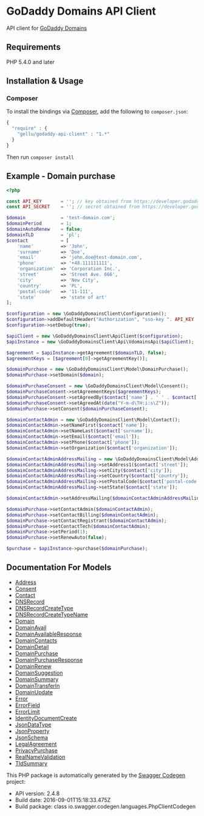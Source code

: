 # GoDaddy Domains API Client

API client for [GoDaddy Domains](https://developer.godaddy.com) 

## Requirements

PHP 5.4.0 and later

## Installation & Usage
### Composer

To install the bindings via [Composer](http://getcomposer.org/), add the following to `composer.json`:

```php
{
  "require" : {
    "gellu/godaddy-api-client" : "1.*"
  }
}
```

Then run `composer install`


## Example - Domain purchase

```php
<?php

const API_KEY 		= ''; // key obtained from https://developer.godaddy.com
const API_SECRET 	= ''; // secret obtained from https://developer.godaddy.com

$domain 			= 'test-domain.com';
$domainPeriod 		= 1;
$domainAutoRenew	= false;
$domainTLD 			= 'pl';
$contact 			= [
	'name'			=> 'John',
	'surname'		=> 'Doe',
	'email'			=> 'john.doe@test-domain.com',
	'phone'			=> '+48.111111111',
	'organization'	=> 'Corporation Inc.',
	'street'		=> 'Street Ave. 666',
	'city'			=> 'New City',
	'country'		=> 'PL',
	'postal-code'	=> '11-111',
	'state'			=> 'state of art'
];

$configuration = new \GoDaddyDomainsClient\Configuration();
$configuration->addDefaultHeader("Authorization", "sso-key ". API_KEY .":". API_SECRET);
$configuration->setDebug(true);

$apiClient = new \GoDaddyDomainsClient\ApiClient($configuration);
$apiInstance = new \GoDaddyDomainsClient\Api\VdomainsApi($apiClient);

$agreement = $apiInstance->getAgreement($domainTLD, false);
$agreementKeys = [$agreement[0]->getAgreementKey()];

$domainPurchase = new \GoDaddyDomainsClient\Model\DomainPurchase();
$domainPurchase->setDomain($domain);

$domainPurchaseConsent = new \GoDaddyDomainsClient\Model\Consent();
$domainPurchaseConsent->setAgreementKeys($agreementKeys);
$domainPurchaseConsent->setAgreedBy($contact['name'] . ' ' . $contact['surname']);
$domainPurchaseConsent->setAgreedAt(date("Y-m-d\TH:i:s\Z"));
$domainPurchase->setConsent($domainPurchaseConsent);

$domainContactAdmin = new \GoDaddyDomainsClient\Model\Contact();
$domainContactAdmin->setNameFirst($contact['name']);
$domainContactAdmin->setNameLast($contact['surname']);
$domainContactAdmin->setEmail($contact['email']);
$domainContactAdmin->setPhone($contact['phone']);
$domainContactAdmin->setOrganization($contact['organization']);

$domainContactAdminAddressMailing = new \GoDaddyDomainsClient\Model\Address();
$domainContactAdminAddressMailing->setAddress1($contact['street']);
$domainContactAdminAddressMailing->setCity($contact['city']);
$domainContactAdminAddressMailing->setCountry($contact['country']);
$domainContactAdminAddressMailing->setPostalCode($contact['postal-code']);
$domainContactAdminAddressMailing->setState($contact['state']);

$domainContactAdmin->setAddressMailing($domainContactAdminAddressMailing);

$domainPurchase->setContactAdmin($domainContactAdmin);
$domainPurchase->setContactBilling($domainContactAdmin);
$domainPurchase->setContactRegistrant($domainContactAdmin);
$domainPurchase->setContactTech($domainContactAdmin);
$domainPurchase->setPeriod(1);
$domainPurchase->setRenewAuto(false);

$purchase = $apiInstance->purchase($domainPurchase);
```

## Documentation For Models

 - [Address](godaddy-api-client/blob/mastergodaddy-api-client/blob/master/docs/Model/Address.md)
 - [Consent](godaddy-api-client/blob/master/docs/Model/Consent.md)
 - [Contact](godaddy-api-client/blob/master/docs/Model/Contact.md)
 - [DNSRecord](godaddy-api-client/blob/master/docs/Model/DNSRecord.md)
 - [DNSRecordCreateType](godaddy-api-client/blob/master/docs/Model/DNSRecordCreateType.md)
 - [DNSRecordCreateTypeName](godaddy-api-client/blob/master/docs/Model/DNSRecordCreateTypeName.md)
 - [Domain](godaddy-api-client/blob/master/docs/Model/Domain.md)
 - [DomainAvail](godaddy-api-client/blob/master/docs/Model/DomainAvail.md)
 - [DomainAvailableResponse](godaddy-api-client/blob/master/docs/Model/DomainAvailableResponse.md)
 - [DomainContacts](godaddy-api-client/blob/master/docs/Model/DomainContacts.md)
 - [DomainDetail](godaddy-api-client/blob/master/docs/Model/DomainDetail.md)
 - [DomainPurchase](godaddy-api-client/blob/master/docs/Model/DomainPurchase.md)
 - [DomainPurchaseResponse](godaddy-api-client/blob/master/docs/Model/DomainPurchaseResponse.md)
 - [DomainRenew](godaddy-api-client/blob/master/docs/Model/DomainRenew.md)
 - [DomainSuggestion](godaddy-api-client/blob/master/docs/Model/DomainSuggestion.md)
 - [DomainSummary](godaddy-api-client/blob/master/docs/Model/DomainSummary.md)
 - [DomainTransferIn](godaddy-api-client/blob/master/docs/Model/DomainTransferIn.md)
 - [DomainUpdate](godaddy-api-client/blob/master/docs/Model/DomainUpdate.md)
 - [Error](godaddy-api-client/blob/master/docs/Model/Error.md)
 - [ErrorField](godaddy-api-client/blob/master/docs/Model/ErrorField.md)
 - [ErrorLimit](godaddy-api-client/blob/master/docs/Model/ErrorLimit.md)
 - [IdentityDocumentCreate](godaddy-api-client/blob/master/docs/Model/IdentityDocumentCreate.md)
 - [JsonDataType](godaddy-api-client/blob/master/docs/Model/JsonDataType.md)
 - [JsonProperty](godaddy-api-client/blob/master/docs/Model/JsonProperty.md)
 - [JsonSchema](godaddy-api-client/blob/master/docs/Model/JsonSchema.md)
 - [LegalAgreement](godaddy-api-client/blob/master/docs/Model/LegalAgreement.md)
 - [PrivacyPurchase](godaddy-api-client/blob/master/docs/Model/PrivacyPurchase.md)
 - [RealNameValidation](godaddy-api-client/blob/master/docs/Model/RealNameValidation.md)
 - [TldSummary](godaddy-api-client/blob/master/docs/Model/TldSummary.md)


This PHP package is automatically generated by the [Swagger Codegen](https://github.com/swagger-api/swagger-codegen) project:

- API version: 2.4.8
- Build date: 2016-09-01T15:18:33.475Z
- Build package: class io.swagger.codegen.languages.PhpClientCodegen

